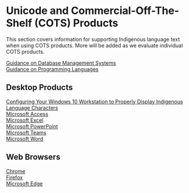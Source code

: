 # Unicode and Commercial-Off-The-Shelf (COTS) Products 
This section covers information for supporting Indigenous language text when using COTS products. More will be added as we evaluate individual COTS products.

[Guidance on Database Management Systems](../databases/Readme.md) <br>
[Guidance on Programming Languages](../programming_languages/Readme.md) <br>

## Desktop Products
[Configuring Your Windows 10 Workstation to Properly Display Indigenous Language Characters](configuring_workstation.md) <br>
[Microsoft Access](configuring_workstation.md#microsoft-access)<br>
[Microsoft Excel](configuring_workstation.md#microsoft-excel)<br>
[Microsoft PowerPoint](configuring_workstation.md#microsoft-powerpoint)<br>
[Microsoft Teams](configuring_workstation.md#microsoft-teams)<br>
[Microsoft Word](configuring_workstation.md#microsoft-word)<br>

## Web Browsers
[Chrome](configuring_workstation.md#chrome)<br>
[Firefox](configuring_workstation.md#firefox) <br>
[Microsoft Edge](configuring_workstation.md#edge)<br>

